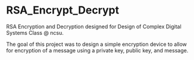 # RSA_Encrypt_Decrypt
RSA Encryption and Decryption designed for Design of Complex Digital Systems Class @ ncsu. 

The goal of this project was to design a simple encryption device to allow for encryption of a message using a private key, public key, and message.
